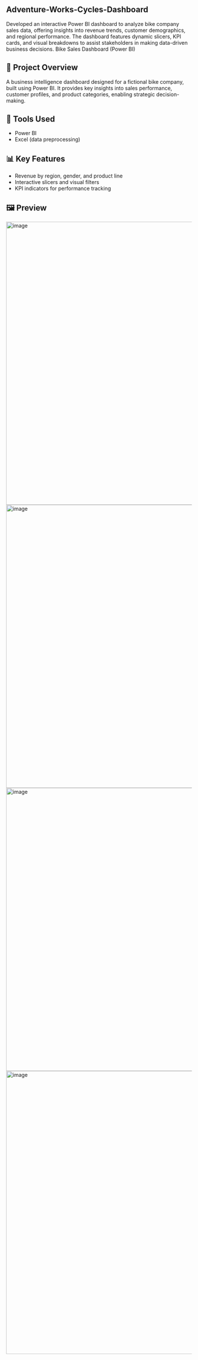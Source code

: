 ## Adventure-Works-Cycles-Dashboard
Developed an interactive Power BI dashboard to analyze bike company sales data, offering insights into revenue trends, customer demographics, and regional performance. The dashboard features dynamic slicers, KPI cards, and visual breakdowns to assist stakeholders in making data-driven business decisions.
Bike Sales Dashboard (Power BI)

## 📌 Project Overview
A business intelligence dashboard designed for a fictional bike company, built using Power BI. It provides key insights into sales performance, customer profiles, and product categories, enabling strategic decision-making.

## 🔧 Tools Used
- Power BI
- Excel (data preprocessing)

## 📊 Key Features
- Revenue by region, gender, and product line
- Interactive slicers and visual filters
- KPI indicators for performance tracking

## 🖼️ Preview
<img width="1366" height="768" alt="image" src="https://github.com/user-attachments/assets/c4d056e2-207c-484f-b8ef-c098dd2bff8c" />
<img width="1366" height="768" alt="image" src="https://github.com/user-attachments/assets/c90172ed-1d3a-4b93-8c5a-f96b71d78098" />
<img width="1366" height="768" alt="image" src="https://github.com/user-attachments/assets/f7fc0ad6-e14e-401f-b439-e40ca98ee176" />
<img width="1366" height="768" alt="image" src="https://github.com/user-attachments/assets/bde754db-a527-43dd-9501-761bffc130d8" />






